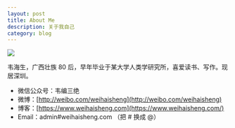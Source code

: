 ```yaml
---
layout: post
title: About Me
description: 关于我自己
category: blog
---
```



![](https://cdn.gushihao.com/tx.jpg)

韦海生，广西壮族 80 后，早年毕业于某大学人类学研究所，喜爱读书、写作。现居深圳。

- 微信公众号：韦编三绝
- 微博：[http://weibo.com/weihaisheng](http://weibo.com/weihaisheng)
- 博客：[https://www.weihaisheng.com](https://www.weihaisheng.com/)
- Email：admin#weihaisheng.com （把 # 换成 @）




